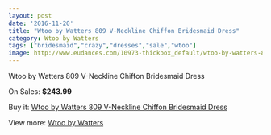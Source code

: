```yaml
---
layout: post
date: '2016-11-20'
title: "Wtoo by Watters 809 V-Neckline Chiffon Bridesmaid Dress"
category: Wtoo by Watters 
tags: ["bridesmaid","crazy","dresses","sale","wtoo"]
image: http://www.eudances.com/10973-thickbox_default/wtoo-by-watters-809-v-neckline-chiffon-bridesmaid-dress.jpg
---
```

Wtoo by Watters 809 V-Neckline Chiffon Bridesmaid Dress

On Sales: **$243.99**
<a href="https://www.eudances.com/en/wtoo-by-watters/3502-wtoo-by-watters-809-v-neckline-chiffon-bridesmaid-dress.html"><amp-img layout="responsive" width="600" height="600" src="//www.eudances.com/10973-thickbox_default/wtoo-by-watters-809-v-neckline-chiffon-bridesmaid-dress.jpg" alt="Wtoo by Watters 809 V-Neckline Chiffon Bridesmaid Dress 0" /></a>
<a href="https://www.eudances.com/en/wtoo-by-watters/3502-wtoo-by-watters-809-v-neckline-chiffon-bridesmaid-dress.html"><amp-img layout="responsive" width="600" height="600" src="//www.eudances.com/10978-thickbox_default/wtoo-by-watters-809-v-neckline-chiffon-bridesmaid-dress.jpg" alt="Wtoo by Watters 809 V-Neckline Chiffon Bridesmaid Dress 1" /></a>
<a href="https://www.eudances.com/en/wtoo-by-watters/3502-wtoo-by-watters-809-v-neckline-chiffon-bridesmaid-dress.html"><amp-img layout="responsive" width="600" height="600" src="//www.eudances.com/10977-thickbox_default/wtoo-by-watters-809-v-neckline-chiffon-bridesmaid-dress.jpg" alt="Wtoo by Watters 809 V-Neckline Chiffon Bridesmaid Dress 2" /></a>
<a href="https://www.eudances.com/en/wtoo-by-watters/3502-wtoo-by-watters-809-v-neckline-chiffon-bridesmaid-dress.html"><amp-img layout="responsive" width="600" height="600" src="//www.eudances.com/10976-thickbox_default/wtoo-by-watters-809-v-neckline-chiffon-bridesmaid-dress.jpg" alt="Wtoo by Watters 809 V-Neckline Chiffon Bridesmaid Dress 3" /></a>
<a href="https://www.eudances.com/en/wtoo-by-watters/3502-wtoo-by-watters-809-v-neckline-chiffon-bridesmaid-dress.html"><amp-img layout="responsive" width="600" height="600" src="//www.eudances.com/10975-thickbox_default/wtoo-by-watters-809-v-neckline-chiffon-bridesmaid-dress.jpg" alt="Wtoo by Watters 809 V-Neckline Chiffon Bridesmaid Dress 4" /></a>
<a href="https://www.eudances.com/en/wtoo-by-watters/3502-wtoo-by-watters-809-v-neckline-chiffon-bridesmaid-dress.html"><amp-img layout="responsive" width="600" height="600" src="//www.eudances.com/10974-thickbox_default/wtoo-by-watters-809-v-neckline-chiffon-bridesmaid-dress.jpg" alt="Wtoo by Watters 809 V-Neckline Chiffon Bridesmaid Dress 5" /></a>

Buy it: [Wtoo by Watters 809 V-Neckline Chiffon Bridesmaid Dress](https://www.eudances.com/en/wtoo-by-watters/3502-wtoo-by-watters-809-v-neckline-chiffon-bridesmaid-dress.html "Wtoo by Watters 809 V-Neckline Chiffon Bridesmaid Dress")

View more: [Wtoo by Watters ](https://www.eudances.com/en/67-wtoo-by-watters "Wtoo by Watters ")